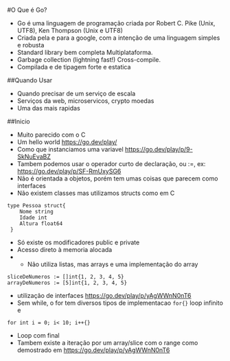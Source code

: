 #O Que é Go?

- Go é uma linguagem de programação criada por Robert C. Pike (Unix, UTF8), Ken Thompson (Unix e UTF8)
- Criada pela e para a google, com a intenção de uma linguagem simples e robusta
- Standard library bem completa Multiplataforma. 
- Garbage collection (lightning fast!) Cross-compile.
- Compilada e de tipagem forte e estatica

##Quando Usar 
- Quando precisar de um serviço de escala
- Serviços da web, microservicos, crypto moedas
- Uma das mais rapidas

##Inicio 
- Muito parecido com o C
- Um hello world https://go.dev/play/
- Como que instanciamos uma variavel https://go.dev/play/p/9-SkNuEvaBZ
- Tambem podemos usar o operador curto de declaração, ou :=, ex: https://go.dev/play/p/SF-RmUxySG6
- Não é orientada a objetos, porém tem umas coisas que parecem como interfaces
- Não existem classes mas utilizamos structs como em C
```
type Pessoa struct{
    Nome string
    Idade int
    Altura float64
 }
```
- Só existe os modificadores public e private
- Acesso direto à memoria alocada
- - Não utiliza listas, mas arrays e uma implementação do array
```
sliceDeNumeros := []int{1, 2, 3, 4, 5}
arrayDeNumeros := [5]int{1, 2, 3, 4, 5}
```
- utilização de interfaces https://go.dev/play/p/yAgWWnN0nT6
- Sem while, o for tem diversos tipos de implementacao `for{}` loop infinito e
```
for int i = 0; i< 10; i++{}
```
- Loop com final
- Tambem existe a iteração por um array/slice com o range como demostrado em https://go.dev/play/p/yAgWWnN0nT6
